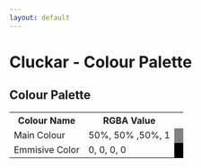 ```yaml
---
layout: default
---
```


# Cluckar - Colour Palette

## Colour Palette

<table>
  <tr>
    <th>Colour Name</th>
    <th>RGBA Value</th>
    <th></th>
  </tr>
  <tr>
    <td>Main Colour</td>
    <td>50%, 50% ,50%, 1</td>
    <td style="background-color: rgba(50%, 50%, 50%, 1);"></td>
  </tr>
  <tr>
    <td>Emmisive Color</td>
    <td>0, 0, 0, 0</td>
    <td style="background-color: rgba(0, 0, 0, 1);"></td>
  </tr>
</table>
